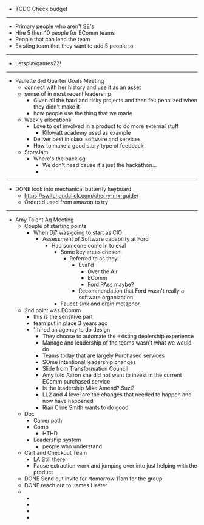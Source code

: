 - TODO Check budget
- ---
- Primary people who aren't SE's
- Hire 5 then 10 people for EComm teams
- People that can lead the team
- Existing team that they want to add 5 people to
- ---
- Letsplaygames22!
- ---
- Paulette 3rd Quarter Goals Meeting
	- connect with her history and use it as an asset
	- sense of in most recent leadership
		- Given all the hard and risky projects and then felt penalized when they didn't make it
		- how people use the thing that we made
	- Weekly allocations
		- Love to get involved in a product to do more external stuff
			- Kilowatt academy used as example
		- Deliver best in class software and services
		- How to make a good story type of feedback
	- StoryJam
		- Where's the backlog
			- We don't need cause it's just the hackathon...
			-
- ---
- DONE look into mechanical butterfly keyboard
	- https://switchandclick.com/cherry-mx-guide/
	- Ordered used from amazon to try
- ---
- Amy Talent Aq Meeting
	- Couple of starting points
		- When Dj? was going to start as CIO
			- Assessment of Software capability at Ford
				- Had someone come in to eval
					- Some key areas chosen:
						- Referred to as they:
							- Eval'd
								- Over the Air
								- EComm
								- Ford PAss maybe?
							- Recommendation that Ford wasn't really a software organization
					- Faucet sink and drain metaphor
	- 2nd point was EComm
		- this is the sensitive part
		- team put in place 3 years ago
		- 1 hired an agency to do design
			- They choose to automate the existing dealership experience
			- Manage and leadership of the teams wasn't what we would do
			- Teams today that are largely Purchased services
			- SOme intentional leadership changes
			- Slide from Transformation Council
			- Amy told Aaron she did not want to invest in the current EComm purchased service
			- Is the leadership Mike Amend? Suzi?
			- LL2 and 4 level are the changes that needed to happen and now have happened
			- Rian Cline Smith wants to do good
	- Doc
		- Carrer path
		- Comp
			- HTHD
		- Leadership system
			- people who understand
	- Cart and Checkout Team
		- LA Still there
		- Pause extraction work and jumping over into just helping with the product
	- DONE Send out invite for rtomorrow 11am for the group
	- DONE reach out to James Hester
	-
		-
		-
		-
		-
